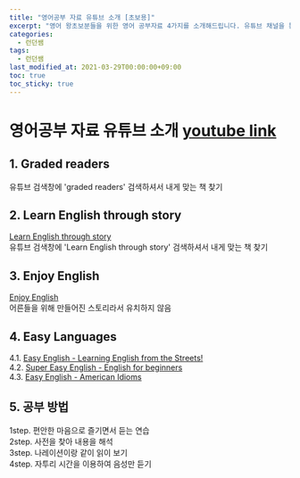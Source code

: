 ```yaml
---
title: "영어공부 자료 유튜브 소개 [초보용]"
excerpt: "영어 왕초보분들을 위한 영어 공부자료 4가지를 소개해드립니다. 유튜브 채널을 통해 모두 공부하실 수 있어요"
categories: 
  - 런던쌤
tags: 
  - 런던쌤
last_modified_at: 2021-03-29T00:00:00+09:00
toc: true
toc_sticky: true
---
```


# 영어공부 자료 유튜브 소개 [youtube link](https://www.youtube.com/watch?v=Adqx9qe9XJ8)

## 1. Graded readers
유튜브 검색창에 'graded readers' 검색하셔서 내게 맞는 책 찾기
## 2. Learn English through story
[Learn English through story](https://www.youtube.com/channel/UCoIdrULeenCQ_d1_-ayFuTA)  
유튜브 검색창에 'Learn English through story' 검색하셔서 내게 맞는 책 찾기
## 3. Enjoy English
[Enjoy English](https://www.youtube.com/channel/UCrtPxFge-clHUejWD82y_lg)  
어른들을 위해 만들어진 스토리라서 유치하지 않음  
## 4. Easy Languages
4.1. [Easy English - Learning English from the Streets!](https://www.youtube.com/playlist?list=PLA5UIoabheFM281dIr4ojw9xOVoo9dOtw)  
4.2. [Super Easy English - English for beginners](https://www.youtube.com/playlist?list=PLA5UIoabheFN_7NrjnIUEbqDGY75Q_SP5)  
4.3. [Easy English - American Idioms](https://www.youtube.com/playlist?list=PLA5UIoabheFOyGN7KpmGMacgwNvnX7Bge)  
## 5. 공부 방법
1step. 편안한 마음으로 즐기면서 듣는 연습  
2step. 사전을 찾아 내용을 해석  
3step. 나레이션이랑 같이 읽이 보기  
4step. 자투리 시간을 이용하여 음성만 듣기  
